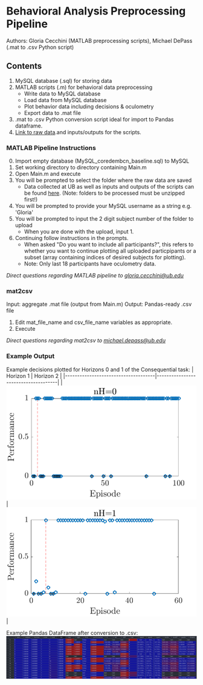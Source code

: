 # Behavioral Analysis Preprocessing Pipeline
Authors: Gloria Cecchini (MATLAB preprocessing scripts), Michael DePass (.mat to .csv Python script)
## Contents
1. MySQL database (.sql) for storing data 
2. MATLAB scripts (.m) for behavioral data preprocessing
    - Write data to MySQL database 
    - Load data from MySQL database
    - Plot behavior data including decisions & oculometry
    - Export data to .mat file 
3. .mat to .csv Python conversion script ideal for import to Pandas dataframe.
4. [Link to raw data](https://drive.google.com/drive/folders/1I9lFkNSw71a0NRWHtM_x7pKMZz-m4sxR?usp=sharing).and inputs/outputs for the scripts. 

### MATLAB Pipeline Instructions
0. Import empty database (MySQL_coredembcn_baseline.sql) to MySQL 
1. Set working directory to directory containing Main.m
2. Open Main.m and execute
3. You will be prompted to select the folder where the raw data are saved
    - Data collected at UB as well as inputs and outputs of the scripts can be found [here](https://drive.google.com/drive/folders/1I9lFkNSw71a0NRWHtM_x7pKMZz-m4sxR?usp=sharing). (Note: folders to be processed must be unzipped first!)
4. You will be prompted to provide your MySQL username as a string e.g. 'Gloria'
5. You will be prompted to input the 2 digit subject number of the folder to upload
   - When you are done with the upload, input 1.
6. Continuing follow instructions in the prompts.
   - When asked "Do you want to include all participants?", this refers to whether you want to continue plotting all uploaded particpipants or a subset (array containing indices of desired subjects for plotting). 
   - Note: Only last 18 participants have oculometry data. 
   
*Direct questions regarding MATLAB pipeline to gloria.cecchini@ub.edu*

### mat2csv
Input: aggregate .mat file (output from Main.m)
Output: Pandas-ready .csv file
1. Edit mat_file_name and csv_file_name variables as appropriate. 
2. Execute

*Direct questions regarding mat2csv to michael.depass@ub.edu*

### Example Output
Example decisions plotted for Horizons 0 and 1 of the Consequential task:
| Horizon 1                           |                           Horizon 2 |
|-------------------------------------|-------------------------------------|
|![](./img/sample_behavior_data_h0.png)   |![](./img/sample_behavior_data_h1.png)   |


Example Pandas DataFrame after conversion to .csv:
![](./img/dataframe.png)
